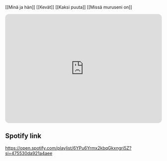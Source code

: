 [[Minä ja hän]]
[[Kevät]]
[[Kaksi puuta]]
[[Missä muruseni on]]


<iframe style="border-radius:12px" src="https://open.spotify.com/embed/playlist/6YPu6Yrmx2kbqGkxngri5Z?utm_source=generator" width="100%" height="352" frameBorder="0" allowfullscreen="" allow="autoplay; clipboard-write; encrypted-media; fullscreen; picture-in-picture" loading="lazy"></iframe>


## Spotify link

https://open.spotify.com/playlist/6YPu6Yrmx2kbqGkxngri5Z?si=475530da921a4aee